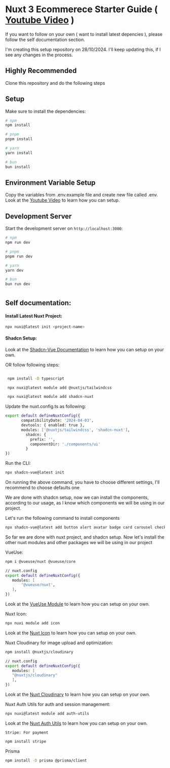 # Nuxt 3 Ecommerece Starter Guide ( [Youtube Video](https://youtu.be/uy6LGbCQqwk?si=lySvNoS_Y6WS9WZh) )

If you want to follow on your own ( want to install latest depencies ), please follow the self documentation section. 

I'm creating this setup repository on 28/10/2024. I'll keep updating this, if I see any changes in the process.

## Highly Recommended

Clone this repository and do the following steps

## Setup

Make sure to install the dependencies:

```bash
# npm
npm install

# pnpm
pnpm install

# yarn
yarn install

# bun
bun install
```

## Environment Variable Setup

Copy the variables from .env.example file and create new file called .env. Look at the [Youtube Video](https://youtu.be/uy6LGbCQqwk?si=lySvNoS_Y6WS9WZh) to learn how you can setup.


## Development Server

Start the development server on `http://localhost:3000`:

```bash
# npm
npm run dev

# pnpm
pnpm run dev

# yarn
yarn dev

# bun
bun run dev
```


# 

## Self documentation:

#### Install Latest Nuxt Project:

```bash
npx nuxi@latest init <project-name>

```

#### Shadcn Setup:

Look at the [Shadcn-Vue Documentation](https://www.shadcn-vue.com/docs/installation/nuxt.html) to learn how you can setup on your own.

OR follow following steps:

```bash

 npm install -D typescript

 npx nuxi@latest module add @nuxtjs/tailwindcss

 npx nuxi@latest module add shadcn-nuxt

```
 Update the nuxt.config.ts as following:

 ```bash
 export default defineNuxtConfig({
        compatibilityDate: '2024-04-03',
        devtools: { enabled: true },
        modules: ['@nuxtjs/tailwindcss', 'shadcn-nuxt'],
          shadcn: {
            prefix: '',
            componentDir: './components/ui'
          }
 })

```

Run the CLI:

 ```bash
npx shadcn-vue@latest init
 ```

On running the above command, you have to choose different settings, I'll recommend to choose defaults one

We are done with shadcn setup, now we can install the components, according to our usage, as I know which components we will be using in our project.

Let's run the following command to install components

```bash
npx shadcn-vue@latest add button alert avatar badge card carousel checkbox command dialog dropdown-menu form input label popover select separator sheet table toast tooltip

 ```

 So far we are done with nuxt project, and shadcn setup. Now let's install the other nuxt modules and other packages we will be using in our project

 VueUse:

 ```bash
npm i @vueuse/nuxt @vueuse/core

// nuxt.config
export default defineNuxtConfig({
    modules: [
        '@vueuse/nuxt',
    ],
})

  ```

Look at the [VueUse Module](https://nuxt.com/modules/vueuse) to learn how you can setup on your own.


   Nuxt Icon:

 ```bash
npx nuxi module add icon

  ```

  Look at the [Nuxt Icon](https://nuxt.com/modules/icon) to learn how you can setup on your own.


   Nuxt Cloudinary for image upload and optimization:

 ```bash
npm install @nuxtjs/cloudinary

// nuxt.config
export default defineNuxtConfig({
    modules: [
    "@nuxtjs/cloudinary"
    ],
})

  ```

Look at the [Nuxt Cloudinary](https://cloudinary.nuxtjs.org/getting-started) to learn how you can setup on your own.



Nuxt Auth Utils for auth and session management:

 ```bash
npx nuxi@latest module add auth-utils

  ```

  Look at the [Nuxt Auth Utils](https://github.com/atinux/nuxt-auth-utils) to learn how you can setup on your own.


    Stripe: For payment

 ```bash
 npm install stripe

  ```

Prisma

 ```bash
npm install -D prisma @prisma/client

  ```
